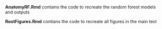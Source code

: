 
**AnatomyRF.Rmd** contains the code to recreate the random forest models and outputs 

**RootFigures.Rmd** contians the code to recreate all figures in the main text
